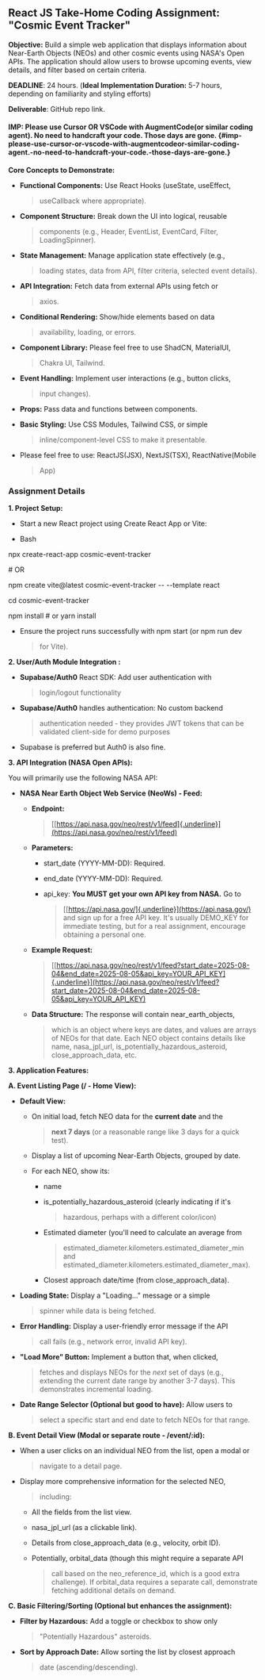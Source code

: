 ## **React JS Take-Home Coding Assignment: \"Cosmic Event Tracker\"**

**Objective:** Build a simple web application that displays information
about Near-Earth Objects (NEOs) and other cosmic events using NASA\'s
Open APIs. The application should allow users to browse upcoming events,
view details, and filter based on certain criteria.

**DEADLINE**: 24 hours. (**Ideal Implementation Duration:** 5-7 hours,
depending on familiarity and styling efforts)

**Deliverable**: GitHub repo link.

#### **IMP**: Please use **Cursor** OR VSCode with **AugmentCode**(or similar coding agent). No need to handcraft your code. Those days are gone.  {#imp-please-use-cursor-or-vscode-with-augmentcodeor-similar-coding-agent.-no-need-to-handcraft-your-code.-those-days-are-gone.}

**Core Concepts to Demonstrate:**

- **Functional Components:** Use React Hooks (useState, useEffect,
  > useCallback where appropriate).

- **Component Structure:** Break down the UI into logical, reusable
  > components (e.g., Header, EventList, EventCard, Filter,
  > LoadingSpinner).

- **State Management:** Manage application state effectively (e.g.,
  > loading states, data from API, filter criteria, selected event
  > details).

- **API Integration:** Fetch data from external APIs using fetch or
  > axios.

- **Conditional Rendering:** Show/hide elements based on data
  > availability, loading, or errors.

- **Component Library:** Please feel free to use ShadCN, MaterialUI,
  > Chakra UI, Tailwind.

- **Event Handling:** Implement user interactions (e.g., button clicks,
  > input changes).

- **Props:** Pass data and functions between components.

- **Basic Styling:** Use CSS Modules, Tailwind CSS, or simple
  > inline/component-level CSS to make it presentable.

- Please feel free to use: ReactJS(JSX), NextJS(TSX), ReactNative(Mobile
  > App)

### **Assignment Details**

**1. Project Setup:**

- Start a new React project using Create React App or Vite:

- Bash

npx create-react-app cosmic-event-tracker

\# OR

npm create vite@latest cosmic-event-tracker \-- \--template react

cd cosmic-event-tracker

npm install \# or yarn install

- Ensure the project runs successfully with npm start (or npm run dev
  > for Vite).

**2. User/Auth Module Integration :**

- **Supabase/Auth0** React SDK: Add user authentication with
  > login/logout functionality

- **Supabase/Auth0** handles authentication: No custom backend
  > authentication needed - they provides JWT tokens that can be
  > validated client-side for demo purposes

- Supabase is preferred but Auth0 is also fine.

**3. API Integration (NASA Open APIs):**

You will primarily use the following NASA API:

- **NASA Near Earth Object Web Service (NeoWs) - Feed:**

  - **Endpoint:**
    > [[https://api.nasa.gov/neo/rest/v1/feed]{.underline}](https://api.nasa.gov/neo/rest/v1/feed)

  - **Parameters:**

    - start_date (YYYY-MM-DD): Required.

    - end_date (YYYY-MM-DD): Required.

    - api_key: **You MUST get your own API key from NASA.** Go to
      > [[https://api.nasa.gov/]{.underline}](https://api.nasa.gov/) and
      > sign up for a free API key. It\'s usually DEMO_KEY for immediate
      > testing, but for a real assignment, encourage obtaining a
      > personal one.

  - **Example Request:**
    > [[https://api.nasa.gov/neo/rest/v1/feed?start_date=2025-08-04&end_date=2025-08-05&api_key=YOUR_API_KEY]{.underline}](https://api.nasa.gov/neo/rest/v1/feed?start_date=2025-08-04&end_date=2025-08-05&api_key=YOUR_API_KEY)

  - **Data Structure:** The response will contain near_earth_objects,
    > which is an object where keys are dates, and values are arrays of
    > NEOs for that date. Each NEO object contains details like name,
    > nasa_jpl_url, is_potentially_hazardous_asteroid,
    > close_approach_data, etc.

**3. Application Features:**

**A. Event Listing Page (/ - Home View):**

- **Default View:**

  - On initial load, fetch NEO data for the **current date** and the
    > **next 7 days** (or a reasonable range like 3 days for a quick
    > test).

  - Display a list of upcoming Near-Earth Objects, grouped by date.

  - For each NEO, show its:

    - name

    - is_potentially_hazardous_asteroid (clearly indicating if it\'s
      > hazardous, perhaps with a different color/icon)

    - Estimated diameter (you\'ll need to calculate an average from
      > estimated_diameter.kilometers.estimated_diameter_min and
      > estimated_diameter.kilometers.estimated_diameter_max).

    - Closest approach date/time (from close_approach_data).

- **Loading State:** Display a \"Loading\...\" message or a simple
  > spinner while data is being fetched.

- **Error Handling:** Display a user-friendly error message if the API
  > call fails (e.g., network error, invalid API key).

- **\"Load More\" Button:** Implement a button that, when clicked,
  > fetches and displays NEOs for the *next* set of days (e.g.,
  > extending the current date range by another 3-7 days). This
  > demonstrates incremental loading.

- **Date Range Selector (Optional but good to have):** Allow users to
  > select a specific start and end date to fetch NEOs for that range.

**B. Event Detail View (Modal or separate route - /event/:id):**

- When a user clicks on an individual NEO from the list, open a modal or
  > navigate to a detail page.

- Display more comprehensive information for the selected NEO,
  > including:

  - All the fields from the list view.

  - nasa_jpl_url (as a clickable link).

  - Details from close_approach_data (e.g., velocity, orbit ID).

  - Potentially, orbital_data (though this might require a separate API
    > call based on the neo_reference_id, which is a good extra
    > challenge). If orbital_data requires a separate call, demonstrate
    > fetching additional details on demand.

**C. Basic Filtering/Sorting (Optional but enhances the assignment):**

- **Filter by Hazardous:** Add a toggle or checkbox to show only
  > \"Potentially Hazardous\" asteroids.

- **Sort by Approach Date:** Allow sorting the list by closest approach
  > date (ascending/descending).

